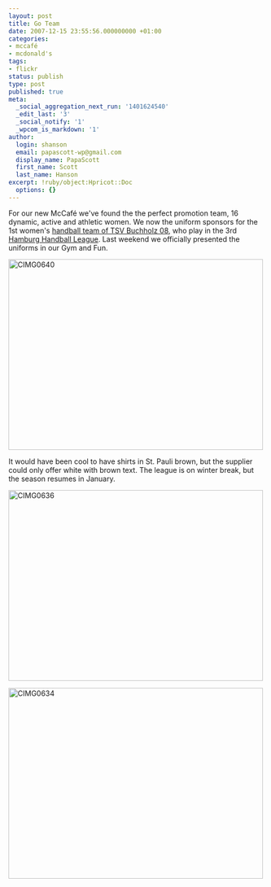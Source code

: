```yaml
---
layout: post
title: Go Team
date: 2007-12-15 23:55:56.000000000 +01:00
categories:
- mccafé
- mcdonald's
tags:
- flickr
status: publish
type: post
published: true
meta:
  _social_aggregation_next_run: '1401624540'
  _edit_last: '3'
  _social_notify: '1'
  _wpcom_is_markdown: '1'
author:
  login: shanson
  email: papascott-wp@gmail.com
  display_name: PapaScott
  first_name: Scott
  last_name: Hanson
excerpt: !ruby/object:Hpricot::Doc
  options: {}
---
```

<p>For our new McCaf&eacute; we've found the the perfect promotion team, 16 dynamic, active and athletic women. We now the uniform sponsors for the 1st women's <a href="http://www.buchholz08-handball.de/">handball team of TSV Buchholz 08</a>, who play in the 3rd <a href="http://www.hamburgerhv.de/">Hamburg Handball League</a>. Last weekend we officially presented the uniforms in our Gym and Fun.</p>
<p><a href="http://www.flickr.com/photos/51035717986@N01/2111820033" title="View 'CIMG0640' on Flickr.com"><img src="https://farm3.static.flickr.com/2362/2111820033_a55459cf51.jpg" alt="CIMG0640" border="0" width="500" height="375" /></a></p>
<p>It would have been cool to have shirts in St. Pauli brown, but the supplier could only offer white with brown text. The league is on winter break, but the season resumes in January.</p>
<p><a href="http://www.flickr.com/photos/51035717986@N01/2112590858" title="View 'CIMG0636' on Flickr.com"><img src="https://farm3.static.flickr.com/2315/2112590858_8848f87984.jpg" alt="CIMG0636" border="0" width="500" height="375" /></a></p>
<p><a href="http://www.flickr.com/photos/51035717986@N01/2112587038" title="View 'CIMG0634' on Flickr.com"><img src="https://farm3.static.flickr.com/2190/2112587038_0602858085.jpg" alt="CIMG0634" border="0" width="500" height="375" /></a></p>
